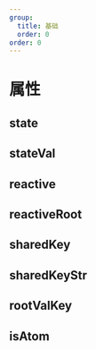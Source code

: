 ```yaml
---
group:
  title: 基础
  order: 0
order: 0
---
```


# 属性

## state

## stateVal

## reactive

## reactiveRoot

## sharedKey

## sharedKeyStr

## rootValKey

## isAtom
